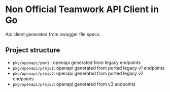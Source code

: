 # Non Official Teamwork API Client in Go

Api client generated from swagger file specs.


## Project structure

- `pkg/openapi/pmv1` : openapi generated from legacy endpoints
- `pkg/openapi/projv1`: openapi generated from ported legacy v1 endpoints
- `pkg/openapi/projv2`: openapi generated from ported legacy v2 endpoints
- `pkg/openapi/projv3`: openapi generated from v3 endpoints

